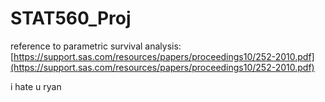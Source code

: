 # STAT560_Proj
reference to parametric survival analysis: [https://support.sas.com/resources/papers/proceedings10/252-2010.pdf](https://support.sas.com/resources/papers/proceedings10/252-2010.pdf)

i hate u ryan
